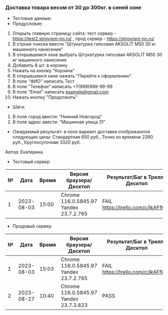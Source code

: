 ### Доставка товара весом от 30 до 300кг. в синей зоне

- Тестовые данные:
- Предусловие:
1. Открыть главную страницу сайта: тест сервер - https://test2.stroyrem-nn.ru/ , прод сервер - https://stroyrem-nn.ru/
2. В строке поиска ввести "Штукатурка гипсовая AKSOLIT М50 30 кг машинного нанесения"
3. В открывшемся окне выбрать Штукатурка гипсовая AKSOLIT М50 30 кг машинного нанесения
4. Добавить 8 шт. в корзину
5. Нажать на кнопку "Корзина"
6. В открывшемся окне нажать "Перейти к оформлению"
7. В поле "ФИО" написать Тест
8. В поле "Телефон" написать +7(999)999-99-99
9. В поле "Email" написать example@gmail.com
10. Нажать кнопку "Продолжить"
- Шаги:
1. В поле город ввести:  “Нижний Новгород”
2. В поле адрес ввести: “Машинная улица 31”
- Ожидаемый результат: в поле вариант доставки отображаются следующие цены: Стандартная 650 руб., Точно ко времени 2390 руб., Круглосуточная 3320 руб.

Автор: Екатерина

* Тестовый сервер

 
|  №  | Дата       | Время |           Версия браузера/Десктоп          |        Результат/Баг в Трелло Десктоп    |             Версия браузера и ОС Тач      |           Результат/Баг в Трелло Тач          |  Дата Релиза  |  Имя   |
| --- | ---------- | ----- |-------------------------------------| ---------------------------------- | ---------------------------------- | ---------------------------------- | ------| ------  |
| 1   | 2023-08-03 | 15:00 |Chrome 116.0.5845.97 Yandex 23.7.2.765| FAIL https://trello.com/c/IkAFfkwv | Xiaomi Mi 9 Lite MIUI 12.5.2       | FAIL https://trello.com/c/IkAFfkwv  | 04.07 | Екатерина  |



* Продовый сервер


|  №  | Дата       | Время |           Версия браузера/Десктоп          |        Результат/Баг в Трелло Десктоп    |             Версия браузера и ОС Тач      |           Результат/Баг в Трелло Тач          |  Дата Релиза  |  Имя   |
| --- | ---------- | ----- |-------------------------------------| ---------------------------------- | ---------------------------------- | ---------------------------------- | ------| ------  |
| 1   | 2023-08-03 | 15:03 |Chrome 116.0.5845.97 Yandex 23.7.2.765| FAIL https://trello.com/c/IkAFfkwv | Xiaomi Mi 9 Lite MIUI 12.5.2       | FAIL https://trello.com/c/IkAFfkwv  | 04.07 | Екатерина  |
| 2   | 2023-08-27 | 10:40 |Chrome 116.0.5845.97 Yandex 23.7.3.823| PASS | Xiaomi Mi 9 Lite MIUI 12.5.2       | PASS  | 27.08 | Сабина  |
